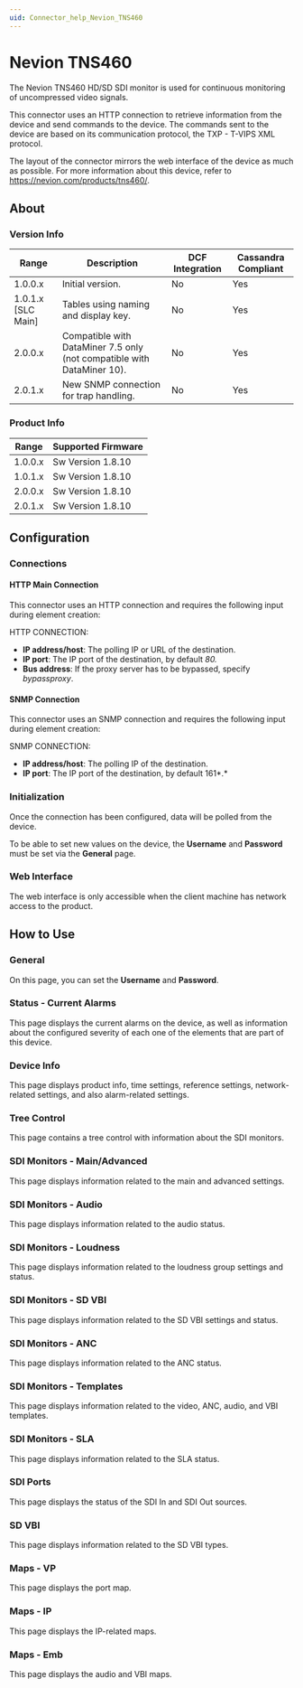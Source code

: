 ```yaml
---
uid: Connector_help_Nevion_TNS460
---
```


# Nevion TNS460

The Nevion TNS460 HD/SD SDI monitor is used for continuous monitoring of uncompressed video signals.

This connector uses an HTTP connection to retrieve information from the device and send commands to the device. The commands sent to the device are based on its communication protocol, the TXP - T-VIPS XML protocol.

The layout of the connector mirrors the web interface of the device as much as possible. For more information about this device, refer to <https://nevion.com/products/tns460/>.

## About

### Version Info

| **Range**            | **Description**                                                        | **DCF Integration** | **Cassandra Compliant** |
|----------------------|------------------------------------------------------------------------|---------------------|-------------------------|
| 1.0.0.x              | Initial version.                                                       | No                  | Yes                     |
| 1.0.1.x [SLC Main]   | Tables using naming and display key.                                   | No                  | Yes                     |
| 2.0.0.x              | Compatible with DataMiner 7.5 only (not compatible with DataMiner 10). | No                  | Yes                     |
| 2.0.1.x              | New SNMP connection for trap handling.                                 | No                  | Yes                     |

### Product Info

| Range     | Supported Firmware     |
|-----------|------------------------|
| 1.0.0.x   | Sw Version 1.8.10      |
| 1.0.1.x   | Sw Version 1.8.10      |
| 2.0.0.x   | Sw Version 1.8.10      |
| 2.0.1.x   | Sw Version 1.8.10      |

## Configuration

### Connections

#### HTTP Main Connection

This connector uses an HTTP connection and requires the following input during element creation:

HTTP CONNECTION:

- **IP address/host**: The polling IP or URL of the destination.
- **IP port**: The IP port of the destination, by default *80.*
- **Bus address**: If the proxy server has to be bypassed, specify *bypassproxy*.

#### SNMP Connection

This connector uses an SNMP connection and requires the following input during element creation:

SNMP CONNECTION:

- **IP address/host**: The polling IP of the destination.
- **IP port**: The IP port of the destination, by default 161*.*

### Initialization

Once the connection has been configured, data will be polled from the device.

To be able to set new values on the device, the **Username** and **Password** must be set via the **General** page.

### Web Interface

The web interface is only accessible when the client machine has network access to the product.

## How to Use

### General

On this page, you can set the **Username** and **Password**.

### Status - Current Alarms

This page displays the current alarms on the device, as well as information about the configured severity of each one of the elements that are part of this device.

### Device Info

This page displays product info, time settings, reference settings, network-related settings, and also alarm-related settings.

### Tree Control

This page contains a tree control with information about the SDI monitors.

### SDI Monitors - Main/Advanced

This page displays information related to the main and advanced settings.

### SDI Monitors - Audio

This page displays information related to the audio status.

### SDI Monitors - Loudness

This page displays information related to the loudness group settings and status.

### SDI Monitors - SD VBI

This page displays information related to the SD VBI settings and status.

### SDI Monitors - ANC

This page displays information related to the ANC status.

### SDI Monitors - Templates

This page displays information related to the video, ANC, audio, and VBI templates.

### SDI Monitors - SLA

This page displays information related to the SLA status.

### SDI Ports

This page displays the status of the SDI In and SDI Out sources.

### SD VBI

This page displays information related to the SD VBI types.

### Maps - VP

This page displays the port map.

### Maps - IP

This page displays the IP-related maps.

### Maps - Emb

This page displays the audio and VBI maps.
